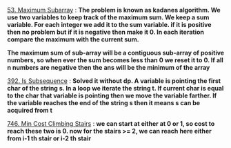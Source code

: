 [53. Maximum Subarray](https://leetcode.com/problems/maximum-subarray/) : **The problem is known as kadanes algorithm. We use two variables to keep track of the maximum sum. We keep a sum variable. For each integer we add it to the sum variable. if it is positive then no problem but if it is negative then make it 0. In each iteration compare the maximum with the current sum.**

**The maximum sum of sub-array will be a contiguous sub-array of positive numbers, so when ever the sum becomes less than 0 we reset it to 0. If all n numbers are negative then the ans will be the minimum of the array**

[392. Is Subsequence](https://leetcode.com/problems/is-subsequence/) : **Solved it without dp. A variable is pointing the first char of the string s. In a loop we iterate the string t. If current char is equal to the char that variable is pointing then we move the variable farther. If the variable reaches the end of the string s then it means s can be acquired from t**

[746. Min Cost Climbing Stairs](https://leetcode.com/problems/min-cost-climbing-stairs/) : **we can start at either at 0 or 1, so cost to reach these two is 0. now for the stairs >= 2, we can reach here either from i-1 th stair or i-2 th stair**
